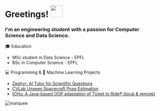 # Greetings! <img src="https://github.com/user-attachments/assets/e1484799-dc56-4340-b0d6-e364b66fe9af" width="40">

### I'm an engineering student with a passion for Computer Science and Data Science.

🎓 Education
- MSc student in Data Science - EPFL
- BSc in Computer Science - EPFL

💻 Programming & 🤖 Machine Learning Projects
- [Zephyr: AI Tutor for Scientific Questions](https://github.com/EPFL-MNLP-2024-Zephyr)
- [CVLab Unseen Spacecraft Pose Estimation](https://github.com/JCHAVEROT/bachelor-thesis)
- [tCHu: A Java-based OOP adaptation of Ticket to Ride® (local & remote)](https://github.com/JCHAVEROT/tCHu)

![marquee](https://github.com/user-attachments/assets/52258b4c-d431-464b-89a0-6a9e1b0c9295)

